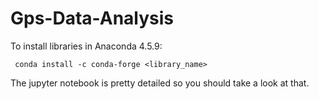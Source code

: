 # Gps-Data-Analysis

To install libraries in Anaconda 4.5.9:

``` conda install -c conda-forge <library_name>```

The jupyter notebook is pretty detailed so you should take a look at that.
